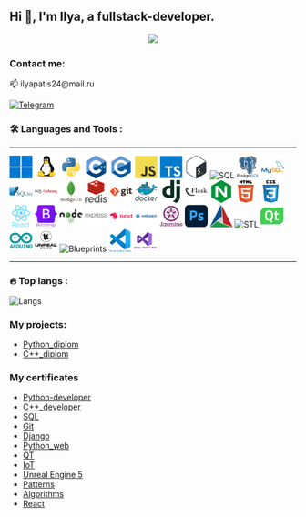 <h2>Hi 👋, I'm  Ilya, a fullstack-developer.</h2>

<div id="header" align="center">
  <img src="https://media.giphy.com/media/M9gbBd9nbDrOTu1Mqx/giphy.gif" width="100"/>
</div>
<h3>Contact me:</h3> 
📫 ilyapatis24@mail.ru

[![Telegram](https://img.shields.io/badge/telegram-0088cc?style=for-the-badge&logo=telegram&logoColor=white)](https://t.me/Patis24)
### :hammer_and_wrench: Languages and Tools :
<hr>
<div>
  <img src="https://raw.githubusercontent.com/devicons/devicon/refs/heads/master/icons/windows11/windows11-original.svg" title="Windows" alt="Windows" width="40" height="40">
  <img src="https://raw.githubusercontent.com/devicons/devicon/refs/heads/master/icons/linux/linux-original.svg" title="Linux" alt="Linux" width="40" height="40">
  <img src="https://raw.githubusercontent.com/devicons/devicon/refs/heads/master/icons/python/python-original.svg" title="Python" alt="Python" width="40" height="40">
  <img src="https://raw.githubusercontent.com/devicons/devicon/refs/heads/master/icons/cplusplus/cplusplus-original.svg" title="C++" alt="C++" width="40" height="40">
  <img src="https://raw.githubusercontent.com/devicons/devicon/refs/heads/master/icons/c/c-original.svg" title="C" alt="C" width="40" height="40">
  <img src="https://raw.githubusercontent.com/devicons/devicon/refs/heads/master/icons/javascript/javascript-original.svg" title="Javascript" alt="Javascript" width="40" height="40">
  <img src="https://raw.githubusercontent.com/devicons/devicon/refs/heads/master/icons/typescript/typescript-original.svg" title="Typescript" alt="Typescript" width="40" height="40">
  <img src="https://raw.githubusercontent.com/devicons/devicon/refs/heads/master/icons/bash/bash-original.svg" title="Bash" alt="Bash" width="40" height="40">
  <img src="https://u.netology.ru/backend/uploads/page_assets/images/file/46280/tools_SQL_color.png" title="SQL" alt="SQL" width="40" height="40">
  <img src="https://raw.githubusercontent.com/devicons/devicon/1119b9f84c0290e0f0b38982099a2bd027a48bf1/icons/postgresql/postgresql-original-wordmark.svg" title="PostgreSQL" alt="PostgreSQL" width="40" height="40">
  <img src="https://raw.githubusercontent.com/devicons/devicon/ca28c779441053191ff11710fe24a9e6c23690d6/icons/mysql/mysql-original-wordmark.svg" title="MySQL" alt="MySQL" width="40" height="40">
  <img src="https://raw.githubusercontent.com/devicons/devicon/refs/heads/master/icons/sqlite/sqlite-original-wordmark.svg" title="SQLite" alt="SQLite" width="40" height="40">
  <img src="https://raw.githubusercontent.com/devicons/devicon/refs/heads/master/icons/sqlalchemy/sqlalchemy-original-wordmark.svg" title="SQLAlchemy" alt="SQLAlchemy " width="40" height="40">
  <img src="https://raw.githubusercontent.com/devicons/devicon/refs/heads/master/icons/mongodb/mongodb-original-wordmark.svg" title="MongoDB " alt="MongoDB " width="40" height="40">
  <img src="https://raw.githubusercontent.com/devicons/devicon/refs/heads/master/icons/redis/redis-original-wordmark.svg" title="Redis " alt="Redis " width="40" height="40">
  <img src="https://raw.githubusercontent.com/devicons/devicon/1119b9f84c0290e0f0b38982099a2bd027a48bf1/icons/git/git-original-wordmark.svg" title="Git" alt="Git" width="40" height="40">
  <img src="https://raw.githubusercontent.com/devicons/devicon/refs/heads/master/icons/docker/docker-original-wordmark.svg" title="Docker" alt="Docker" width="40" height="40">
  <img src="https://raw.githubusercontent.com/devicons/devicon/refs/heads/master/icons/django/django-plain.svg" title="Django" alt="Django" width="40" height="40">
  <img src="https://raw.githubusercontent.com/devicons/devicon/refs/heads/master/icons/flask/flask-original-wordmark.svg" title="Flask" alt="Flask" width="40" height="40">
  <img src="https://raw.githubusercontent.com/devicons/devicon/refs/heads/master/icons/nginx/nginx-original.svg" title="Nginx" alt="Nginx" width="40" height="40">
  <img src="https://raw.githubusercontent.com/devicons/devicon/refs/heads/master/icons/html5/html5-original-wordmark.svg" title="HTML5" alt="HTML5" width="40" height="40">
  <img src="https://raw.githubusercontent.com/devicons/devicon/refs/heads/master/icons/css3/css3-original-wordmark.svg" title="CSS3" alt="CSS3" width="40" height="40">
  <img src="https://raw.githubusercontent.com/devicons/devicon/refs/heads/master/icons/react/react-original-wordmark.svg" title="React" alt="React" width="40" height="40">
  <img src="https://raw.githubusercontent.com/devicons/devicon/refs/heads/master/icons/bootstrap/bootstrap-original-wordmark.svg" title="Bootstrap" alt="Bootstrap" width="40" height="40">
  <img src="https://raw.githubusercontent.com/devicons/devicon/refs/heads/master/icons/nodejs/nodejs-original-wordmark.svg" title="Node.js" alt="Node.js" width="40" height="40">
  <img src="https://raw.githubusercontent.com/devicons/devicon/refs/heads/master/icons/express/express-original-wordmark.svg" title="Express.js" alt="Express.js" width="40" height="40">
  <img src="https://raw.githubusercontent.com/devicons/devicon/refs/heads/master/icons/nestjs/nestjs-original-wordmark.svg" title="Nest.js" alt="Nest.js" width="40" height="40">
  <img src="https://raw.githubusercontent.com/devicons/devicon/refs/heads/master/icons/webpack/webpack-original-wordmark.svg" title="Webpack" alt="Webpack" width="40" height="40">
  <img src="https://raw.githubusercontent.com/devicons/devicon/refs/heads/master/icons/jasmine/jasmine-original-wordmark.svg" title="Jasmine " alt="Jasmine " width="40" height="40">
  <img src="https://raw.githubusercontent.com/devicons/devicon/refs/heads/master/icons/photoshop/photoshop-original.svg" title="Photoshop " alt="Photoshop " width="40" height="40">
  <img src="https://raw.githubusercontent.com/devicons/devicon/1119b9f84c0290e0f0b38982099a2bd027a48bf1/icons/cmake/cmake-original.svg" title="Cmake" alt="Cmake" width="40" height="40">
  <img src="https://u.netology.ru/backend/uploads/page_assets/images/file/46337/tools_STL_color.png" title="STL" alt="STL" width="40" height="40">
  <img src="https://raw.githubusercontent.com/devicons/devicon/1119b9f84c0290e0f0b38982099a2bd027a48bf1/icons/qt/qt-original.svg" title="QT" alt="QT" width="40" height="40">
  <img src="https://raw.githubusercontent.com/devicons/devicon/1119b9f84c0290e0f0b38982099a2bd027a48bf1/icons/arduino/arduino-original-wordmark.svg" title="Arduino" alt="Arduino " width="40" height="40">
  <img src="https://raw.githubusercontent.com/devicons/devicon/1119b9f84c0290e0f0b38982099a2bd027a48bf1/icons/unrealengine/unrealengine-original-wordmark.svg"  title="Unreal Engine 5" alt="Unreal Engine 5" width="40" height="40">
  <img src="https://u.netology.ru/backend/uploads/page_assets/images/file/46342/tools_Blueprints_color.png" title="Blueprints" alt="Blueprints" width="40" height="40">
  <img src="https://raw.githubusercontent.com/devicons/devicon/refs/heads/master/icons/vscode/vscode-original-wordmark.svg" title="VS code" alt="VS code" width="40" height="40">
  <img src="https://raw.githubusercontent.com/devicons/devicon/refs/heads/master/icons/visualstudio/visualstudio-original-wordmark.svg" title="Visual Studio" alt="Visual Studio" width="40" height="40">
</div>
<hr>

### :fire: Top langs :

![Langs](https://github-readme-stats.vercel.app/api/top-langs/?username=ilyapatis24&layout=compact)

### My projects:
- [Python_diplom](https://github.com/ilyapatis24/diplom)
- [C++_diplom](https://github.com/ilyapatis24/CppDiplom)
    
### My certificates
- [Python-developer](https://github.com/ilyapatis24/ilyapatis24/blob/main/Python-developer.jpg)
- [C++_developer](https://github.com/ilyapatis24/ilyapatis24/blob/main/C++_developer.jpg)
- [SQL](https://github.com/ilyapatis24/ilyapatis24/blob/main/sql.jpg)
- [Git](https://github.com/ilyapatis24/ilyapatis24/blob/main/git.jpg)
- [Django](https://github.com/ilyapatis24/ilyapatis24/blob/main/Django.jpg)
- [Python_web](https://github.com/ilyapatis24/ilyapatis24/blob/main/Web_dev.jpg)
- [QT](https://github.com/ilyapatis24/ilyapatis24/blob/main/qt.jpg)
- [IoT](https://github.com/ilyapatis24/ilyapatis24/blob/main/iot.jpg)
- [Unreal Engine 5](https://github.com/ilyapatis24/ilyapatis24/blob/main/unreal_engine.jpg)
- [Patterns](https://github.com/ilyapatis24/ilyapatis24/blob/main/patterns.jpg)
- [Algorithms](https://github.com/ilyapatis24/ilyapatis24/blob/main/Algorithms.jpg)
- [React](https://github.com/ilyapatis24/ilyapatis24/blob/main/react.jpg)

